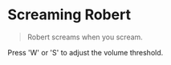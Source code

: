 
# Screaming Robert

> Robert screams when you scream.

Press 'W' or 'S' to adjust the volume threshold.